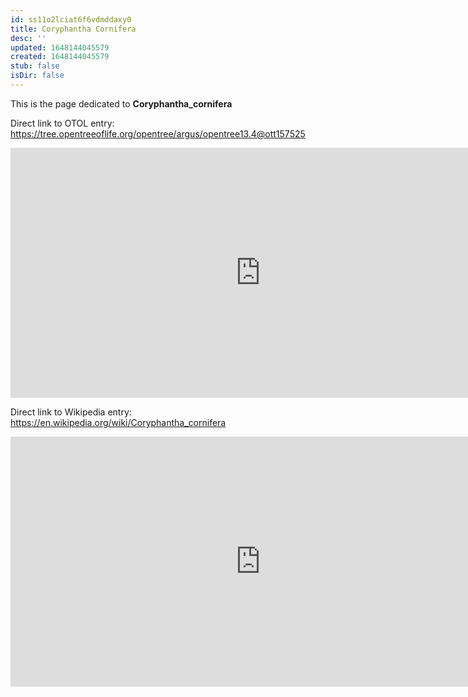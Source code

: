 ```yaml
---
id: ss11o2lciat6f6vdmddaxy0
title: Coryphantha Cornifera
desc: ''
updated: 1648144045579
created: 1648144045579
stub: false
isDir: false
---
```

This is the page dedicated to **Coryphantha_cornifera**


Direct link to OTOL entry: https://tree.opentreeoflife.org/opentree/argus/opentree13.4@ott157525



<html>
    <body>
    <iframe src="https://tree.opentreeoflife.org/opentree/argus/opentree13.4@ott157525"
    width="800" height="400" frameborder="0" allowfullscreen> </iframe>
    </body>
</html>
    


Direct link to Wikipedia entry: https://en.wikipedia.org/wiki/Coryphantha_cornifera



<html>
    <body>
    <iframe src="https://en.wikipedia.org/wiki/Coryphantha_cornifera"
    width="800" height="400" frameborder="0" allowfullscreen> </iframe>
    </body>
</html>
    
